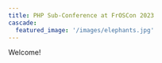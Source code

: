 ```yaml
---
title: PHP Sub-Conference at FrOSCon 2023
cascade:
  featured_image: '/images/elephants.jpg'
---
```


Welcome!

